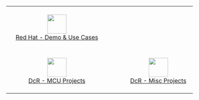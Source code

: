 <center>
  <table>
    <tr>
      <td align='center'>
  <span>&nbsp;&nbsp;&nbsp;&nbsp;&nbsp;&nbsp;&nbsp;&nbsp;&nbsp;&nbsp;&nbsp;&nbsp;&nbsp;&nbsp;&nbsp;&nbsp;&nbsp;&nbsp;&nbsp;&nbsp;&nbsp;&nbsp;&nbsp;&nbsp;&nbsp;&nbsp;&nbsp;&nbsp;&nbsp;&nbsp;&nbsp;&nbsp;&nbsp;&nbsp;&nbsp;&nbsp;&nbsp;&nbsp;&nbsp;&nbsp;&nbsp;&nbsp;&nbsp;&nbsp;&nbsp;&nbsp;&nbsp;&nbsp;&nbsp;&nbsp;&nbsp;&nbsp;&nbsp;&nbsp;&nbsp;&nbsp;&nbsp;&nbsp;&nbsp;&nbsp;</span><br/>
        <a href="https://github.com/Red-Hat-Demo-Use-Cases">
          <img width=52 valign=middle src="https://avatars.githubusercontent.com/u/131318108?s=200&v=4"/><br/>
          Red Hat - Demo & Use Cases
        </a><br/>&nbsp;
      </td>
      <td align='center'>
  <span>&nbsp;&nbsp;&nbsp;&nbsp;&nbsp;&nbsp;&nbsp;&nbsp;&nbsp;&nbsp;&nbsp;&nbsp;&nbsp;&nbsp;&nbsp;&nbsp;&nbsp;&nbsp;&nbsp;&nbsp;&nbsp;&nbsp;&nbsp;&nbsp;&nbsp;&nbsp;&nbsp;&nbsp;&nbsp;&nbsp;&nbsp;&nbsp;&nbsp;&nbsp;&nbsp;&nbsp;&nbsp;&nbsp;&nbsp;&nbsp;&nbsp;&nbsp;&nbsp;&nbsp;&nbsp;&nbsp;&nbsp;&nbsp;&nbsp;&nbsp;&nbsp;&nbsp;&nbsp;&nbsp;&nbsp;&nbsp;&nbsp;&nbsp;&nbsp;&nbsp;</span><br/>
        <br/>&nbsp;
      </td>
      <td align='center'>
  <span>&nbsp;&nbsp;&nbsp;&nbsp;&nbsp;&nbsp;&nbsp;&nbsp;&nbsp;&nbsp;&nbsp;&nbsp;&nbsp;&nbsp;&nbsp;&nbsp;&nbsp;&nbsp;&nbsp;&nbsp;&nbsp;&nbsp;&nbsp;&nbsp;&nbsp;&nbsp;&nbsp;&nbsp;&nbsp;&nbsp;&nbsp;&nbsp;&nbsp;&nbsp;&nbsp;&nbsp;&nbsp;&nbsp;&nbsp;&nbsp;&nbsp;&nbsp;&nbsp;&nbsp;&nbsp;&nbsp;&nbsp;&nbsp;&nbsp;&nbsp;&nbsp;&nbsp;&nbsp;&nbsp;&nbsp;&nbsp;&nbsp;&nbsp;&nbsp;&nbsp;</span><br/>
        <a href="https://github.com/DCR-Contribution-Projects">
          <img width=52 valign=middle src="https://avatars.githubusercontent.com/u/131319805?s=200&v=4"/><br/>
          DcR - Contribution Projects
        </a>
        <br/>&nbsp;
      </td>
    </tr>
    <tr>
      <td align='center'>
        &nbsp;<br/>
        <a href="https://github.com/DCR-MCU-Projects">
          <img width=52 valign=middle src="https://avatars.githubusercontent.com/u/131318633?s=200&v=4"/><br/>
          DcR - MCU Projects
        </a>
        <br/>&nbsp;
      </td>
      <td align='center'>
        &nbsp;<br/>
        <a href="https://github.com/DCR-Misc-Projects">
          <img width=52 valign=middle src="https://avatars.githubusercontent.com/u/131319508?s=200&v=4"/><br/>
          DcR - Misc Projects
        </a>
        <br/>&nbsp;
      </td>
      <td align='center'>
        &nbsp;<br/>
        <a href="https://github.com/DCR-Boilerplates-Templates">
          <img width=52 valign=middle src="https://avatars.githubusercontent.com/u/131320210?s=200&v=4"/><br/>
          DcR - Boilerplates Templates
        </a>
        <br/>&nbsp;
      </td>
    </tr>
  </table>
</center>
